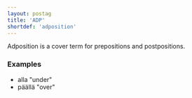 ```yaml
---
layout: postag
title: 'ADP'
shortdef: 'adposition'
---
```


Adposition is a cover term for prepositions and postpositions.

### Examples

* alla "under"
* päällä "over"
